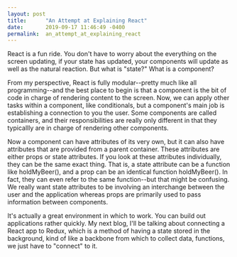 ```yaml
---
layout: post
title:      "An Attempt at Explaining React"
date:       2019-09-17 11:46:49 -0400
permalink:  an_attempt_at_explaining_react
---
```



React is a fun ride. You don't have to worry about the everything on the screen updating, if your state has updated, your components will update as well as the natural reaction. But what is "state?" What is a component?

From my perspective, React is fully modular--pretty much like all programming--and the best place to begin is that a component is the bit of code in charge of rendering content to the screen. Now, we can apply other tasks within a component, like conditionals, but a component's main job is establishing a connection to you the user. Some components are called containers, and their responsibilities are really only different in that they typicallly are in charge of rendering other components.

Now a component can have attributes of its very own, but it can also have attributes that are provided from a parent container. These attributes are either props or state attributes. If you look at these attributes individually, they can be the same exact thing. That is, a state attribute can be a function like holdMyBeer(), and a prop can be an identical function holdMyBeer(). In fact, they can even refer to the same function--but that might be confusing. We really want state attributes to be involving an interchange between the user and the application whereas props are primarily used to pass information between components.

It's actually a great environment in which to work. You can build out applications rather quickly. My next blog, I'll be talking about connecting a React app to Redux, which is a method of having a state stored in the background, kind of like a backbone from which to collect data, functions, we just have to "connect" to it.
